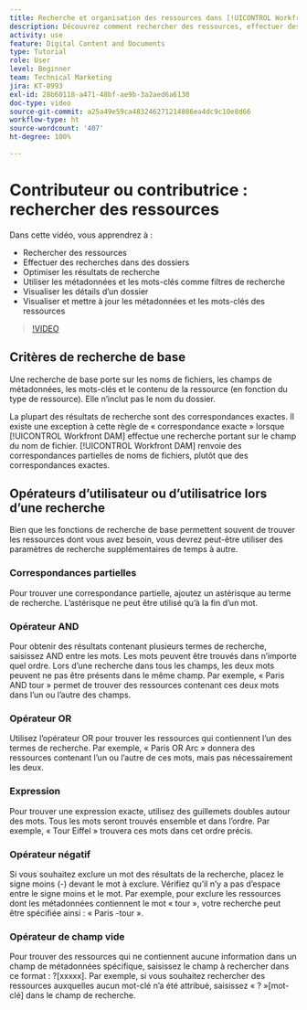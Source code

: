 ```yaml
---
title: Recherche et organisation des ressources dans [!UICONTROL Workfront DAM]
description: Découvrez comment rechercher des ressources, effectuer des recherches dans des dossiers, optimiser les résultats de recherche, utiliser des métadonnées et des mots-clés comme filtres de recherche, et bien plus encore, dans [!UICONTROL Workfront DAM].
activity: use
feature: Digital Content and Documents
type: Tutorial
role: User
level: Beginner
team: Technical Marketing
jira: KT-8993
exl-id: 28b60118-a471-48bf-ae9b-3a2aed6a6130
doc-type: video
source-git-commit: a25a49e59ca483246271214886ea4dc9c10e8d66
workflow-type: ht
source-wordcount: '407'
ht-degree: 100%

---
```


# Contributeur ou contributrice : rechercher des ressources

Dans cette vidéo, vous apprendrez à :

* Rechercher des ressources
* Effectuer des recherches dans des dossiers
* Optimiser les résultats de recherche
* Utiliser les métadonnées et les mots-clés comme filtres de recherche
* Visualiser les détails d’un dossier
* Visualiser et mettre à jour les métadonnées et les mots-clés des ressources

>[!VIDEO](https://video.tv.adobe.com/v/335253/?quality=12&learn=on)

## Critères de recherche de base

Une recherche de base porte sur les noms de fichiers, les champs de métadonnées, les mots-clés et le contenu de la ressource (en fonction du type de ressource). Elle n’inclut pas le nom du dossier.

La plupart des résultats de recherche sont des correspondances exactes. Il existe une exception à cette règle de « correspondance exacte » lorsque [!UICONTROL Workfront DAM] effectue une recherche portant sur le champ du nom de fichier. [!UICONTROL Workfront DAM] renvoie des correspondances partielles de noms de fichiers, plutôt que des correspondances exactes.

## Opérateurs d’utilisateur ou d’utilisatrice lors d’une recherche

Bien que les fonctions de recherche de base permettent souvent de trouver les ressources dont vous avez besoin, vous devrez peut-être utiliser des paramètres de recherche supplémentaires de temps à autre.

### Correspondances partielles

Pour trouver une correspondance partielle, ajoutez un astérisque au terme de recherche. L’astérisque ne peut être utilisé qu’à la fin d’un mot.

### Opérateur AND

Pour obtenir des résultats contenant plusieurs termes de recherche, saisissez AND entre les mots. Les mots peuvent être trouvés dans n’importe quel ordre. Lors d’une recherche dans tous les champs, les deux mots peuvent ne pas être présents dans le même champ. Par exemple, « Paris AND tour » permet de trouver des ressources contenant ces deux mots dans l’un ou l’autre des champs.

### Opérateur OR

Utilisez l’opérateur OR pour trouver les ressources qui contiennent l’un des termes de recherche. Par exemple, « Paris OR Arc » donnera des ressources contenant l’un ou l’autre de ces mots, mais pas nécessairement les deux.

### Expression

Pour trouver une expression exacte, utilisez des guillemets doubles autour des mots. Tous les mots seront trouvés ensemble et dans l’ordre. Par exemple, « Tour Eiffel » trouvera ces mots dans cet ordre précis.

### Opérateur négatif

Si vous souhaitez exclure un mot des résultats de la recherche, placez le signe moins (-) devant le mot à exclure. Vérifiez qu’il n’y a pas d’espace entre le signe moins et le mot. Par exemple, pour exclure les ressources dont les métadonnées contiennent le mot « tour », votre recherche peut être spécifiée ainsi : « Paris -tour ».

### Opérateur de champ vide

Pour trouver des ressources qui ne contiennent aucune information dans un champ de métadonnées spécifique, saisissez le champ à rechercher dans ce format : ?[xxxxx]. Par exemple, si vous souhaitez rechercher des ressources auxquelles aucun mot-clé n’a été attribué, saisissez « ? »[mot-clé] dans le champ de recherche.
